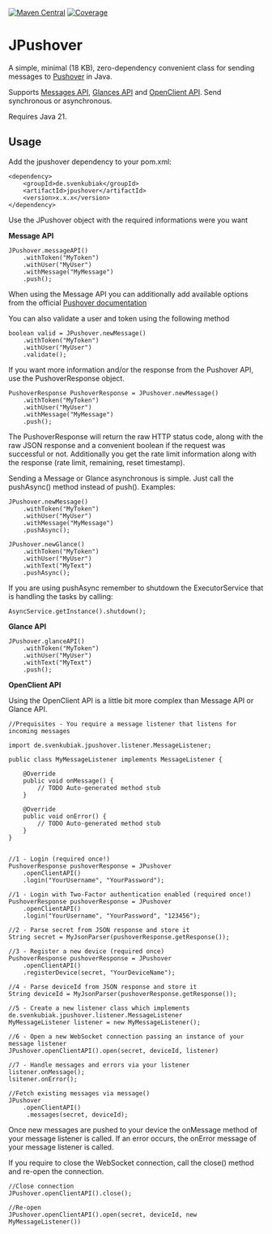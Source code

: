 [![Maven Central](https://maven-badges.herokuapp.com/maven-central/de.svenkubiak/jpushover/badge.svg)](https://mvnrepository.com/artifact/de.svenkubiak/jpushover)
[![Coverage](https://sonar.svenkubiak.de/badges/jpushover)](https://sonar.svenkubiak.de/badges/jpushover)

JPushover
================

A simple, minimal (18 KB), zero-dependency convenient class for sending messages to [Pushover][1] in Java.

Supports [Messages API][3], [Glances API][4] and [OpenClient API][5]. Send synchronous or asynchronous.

Requires Java 21.

Usage
------------------

Add the jpushover dependency to your pom.xml:

```
<dependency>
    <groupId>de.svenkubiak</groupId>
    <artifactId>jpushover</artifactId>
    <version>x.x.x</version>
</dependency>
```

Use the JPushover object with the required informations were you want

**Message API**

```
JPushover.messageAPI()
	.withToken("MyToken")
	.withUser("MyUser")
	.withMessage("MyMessage")
	.push();
```

When using the Message API you can additionally add available options from the official [Pushover documentation][2]	

You can also validate a user and token using the following method

```
boolean valid = JPushover.newMessage()
	.withToken("MyToken")
	.withUser("MyUser")
	.validate();
```	


If you want more information and/or the response from the Pushover API, use the PushoverResponse object.

```
PushoverResponse PushoverResponse = JPushover.newMessage()
	.withToken("MyToken")
	.withUser("MyUser")
	.withMessage("MyMessage")
	.push();
```		

The PushoverResponse will return the raw HTTP status code, along with the raw JSON response and a convenient boolean if the request was successful or not. Additionally you get the rate limit information along with the response (rate limit, remaining, reset timestamp).

Sending a Message or Glance asynchronous is simple. Just call the pushAsync() method instead of push(). Examples:


```
JPushover.newMessage()
	.withToken("MyToken")
	.withUser("MyUser")
	.withMessage("MyMessage")
	.pushAsync();

JPushover.newGlance()
	.withToken("MyToken")
	.withUser("MyUser")
	.withText("MyText")
	.pushAsync();		
```

If you are using pushAsync remember to shutdown the ExecutorService that is handling the tasks by calling:

```
AsyncService.getInstance().shutdown();	
```

**Glance API**

```
JPushover.glanceAPI()
	.withToken("MyToken")
	.withUser("MyUser")
	.withText("MyText")
	.push();		
```

**OpenClient API**

Using the OpenClient API is a little bit more complex than Message API or Glance API.

```
//Prequisites - You require a message listener that listens for incoming messages

import de.svenkubiak.jpushover.listener.MessageListener;

public class MyMessageListener implements MessageListener {

    @Override
    public void onMessage() {
        // TODO Auto-generated method stub
    }

    @Override
    public void onError() {
        // TODO Auto-generated method stub   
    }
}


//1 - Login (required once!)
PushoverResponse pushoverResponse = JPushover
	.openClientAPI()
	.login("YourUsername", "YourPassword");

//1 - Login with Two-Factor authentication enabled (required once!)
PushoverResponse pushoverResponse = JPushover
	.openClientAPI()
	.login("YourUsername", "YourPassword", "123456");

//2 - Parse secret from JSON response and store it
String secret = MyJsonParser(pushoverResponse.getResponse());

//3 - Register a new device (required once)
PushoverResponse pushoverResponse = JPushover
	.openClientAPI()
	.registerDevice(secret, "YourDeviceName");

//4 - Parse deviceId from JSON response and store it
String deviceId = MyJsonParser(pushoverResponse.getResponse());

//5 - Create a new listener class which implements de.svenkubiak.jpushover.listener.MessageListener
MyMessageListener listener = new MyMessageListener();

//6 - Open a new WebSocket connection passing an instance of your message listener
JPushover.openClientAPI().open(secret, deviceId, listener)

//7 - Handle messages and errors via your listener
listener.onMessage();
lsitener.onError();

//Fetch existing messages via message()
JPushover
	.openClientAPI()
     .messages(secret, deviceId);

```

Once new messages are pushed to your device the onMessage method of your message listener is called. If an error occurs, the onError message of your message listener is called.

If you require to close the WebSocket connection, call the close() method and re-open the connection.


```
//Close connection
JPushover.openClientAPI().close();

//Re-open
JPushover.openClientAPI().open(secret, deviceId, new MyMessageListener())

```


[1]: https://pushover.net
[2]: https://pushover.net/api
[3]: https://pushover.net/api
[4]: https://pushover.net/api/glances
[5]: https://pushover.net/api/client